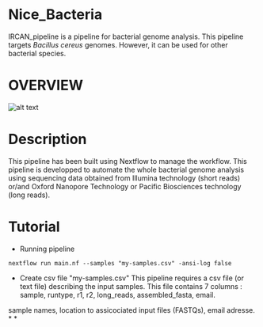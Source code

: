 # Nice_Bacteria
IRCAN_pipeline is a pipeline for bacterial genome analysis. This pipeline targets _Bacillus cereus_ genomes. However, it can be used for other bacterial species. 

# OVERVIEW
![alt text](https://github.com/eunbaeAN/IRCAN_pipeline/blob/main/overview.png?raw=true)

# Description 
This pipeline has been built using Nextflow to manage the workflow. 
This pipeline is developped to automate the whole bacterial genome analysis using sequencing data obtained from Illumina technology (short reads) or/and Oxford Nanopore Technology or Pacific Biosciences technology (long reads).

# Tutorial
* Running pipeline
 ``` 
 nextflow run main.nf --samples "my-samples.csv" -ansi-log false
 ```
* Create csv file "my-samples.csv"
This pipeline requires a csv file (or text file) describing the input samples. This file contains 7 columns :
sample, runtype, r1, r2, long_reads, assembled_fasta, email. 

sample names, location to assicociated input files (FASTQs), email adresse. 
* 
*  

